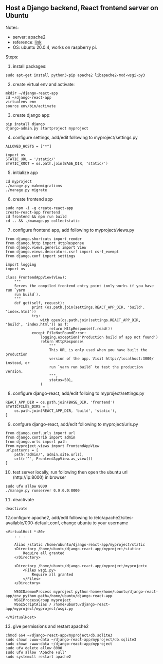 ## Host a Django backend, React frontend server on Ubuntu
Notes:

 - server: apache2
 - reference: [link](https://www.digitalocean.com/community/tutorials/how-to-serve-django-applications-with-apache-and-mod_wsgi-on-ubuntu-16-04#configure-a-python-virtual-environment)
 - OS: ubuntu 20.0.4, works on raspberry pi.

Steps:
1. install packages:
```
sudo apt-get install python3-pip apache2 libapache2-mod-wsgi-py3
```
2. create virtual env and activate:
```
mkdir ~/django-react-app
cd ~/django-react-app
virtualenv env
source env/bin/activate
```
3. create django app:
```
pip install django
django-admin.py startproject myproject
```
4. configure settings, add/edit following to myproject/settings.py
```
ALLOWED_HOSTS = ["*"]

import os
STATIC_URL = '/static/'
STATIC_ROOT = os.path.join(BASE_DIR, 'static/')
```
5. initialize app
```
cd myproject
./manage.py makemigrations
./manage.py migrate
```
6. create frontend app
```
sudo npm -i -g create-react-app
create-react-app frontend
cd frontend && npm run build
cd .. && ./manage.py collectstatic
```
7. configure frontend app, add following to myproject/views.py
```
from django.shortcuts import render
from django.http import HttpResponse
from django.views.generic import View
from django.views.decorators.csrf import csrf_exempt
from django.conf import settings

import logging
import os

class FrontendAppView(View):
    """
    Serves the compiled frontend entry point (only works if you have run `yarn
    run build`).
    """
    def get(self, request):
            print (os.path.join(settings.REACT_APP_DIR, 'build', 'index.html'))
            try:
                with open(os.path.join(settings.REACT_APP_DIR, 'build', 'index.html')) as f:
                    return HttpResponse(f.read())
            except FileNotFoundError:
                logging.exception('Production build of app not found')
                return HttpResponse(
                    """
                    This URL is only used when you have built the production
                    version of the app. Visit http://localhost:3000/ instead, or
                    run `yarn run build` to test the production version.
                    """,
                    status=501,
                )
```
8. configure django-react, add/edit folloing to myproject/settings.py
```
REACT_APP_DIR = os.path.join(BASE_DIR, 'frontend')
STATICFILES_DIRS = [
    os.path.join(REACT_APP_DIR, 'build', 'static'),
]
```

9. confgure django-react, add/edit following to myproject/urls.py
```
from django.conf.urls import url
from django.contrib import admin
from django.urls import path
from myproject.views import FrontendAppView
urlpatterns = [
    path('admin/', admin.site.urls),
    url(r'^', FrontendAppView.as_view())
]
```
10. test server locally, run following then open the ubuntu url (http://ip:8000) in browser
```
sudo ufw allow 8000
./manage.py runserver 0.0.0.0:8000
```
11.  deactivate
```
deactivate
```
12.configure apache2, add/edit following to /etc/apache2/sites-available/000-default.conf, change ubuntu to your username
```
<VirtualHost *:80>
    . . .

    Alias /static /home/ubuntu/django-react-app/myproject/static
    <Directory /home/ubuntu/django-react-app/myproject/static>
        Require all granted
    </Directory>

    <Directory /home/ubuntu/django-react-app/myproject/myproject>
        <Files wsgi.py>
            Require all granted
        </Files>
    </Directory>

    WSGIDaemonProcess myproject python-home=/home/ubuntu/django-react-app/env python-path=/home/ubuntu/django-react-app
    WSGIProcessGroup myproject
    WSGIScriptAlias / /home/ubuntu/django-react-app/myproject/myproject/wsgi.py

</VirtualHost>
```

13.  give permissions and restart apache2
```
chmod 664 ~/django-react-app/myproject/db.sqlite3
sudo chown :www-data ~/django-react-app/myproject/db.sqlite3
sudo chown :www-data ~/django-react-app/myproject
sudo ufw delete allow 8000
sudo ufw allow 'Apache Full'
sudo systemctl restart apache2
```
